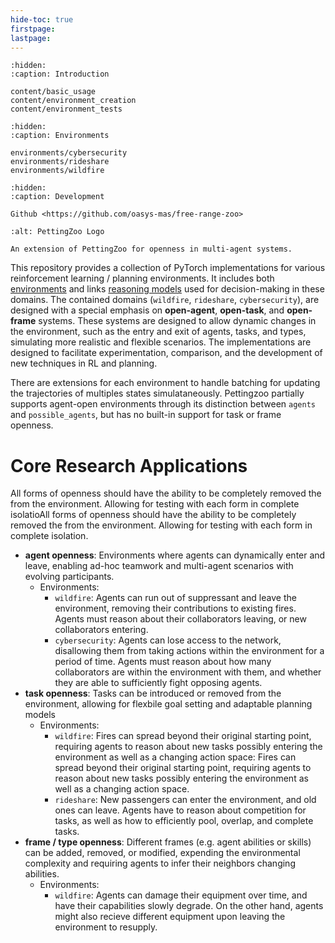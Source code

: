 ```yaml
---
hide-toc: true
firstpage:
lastpage:
---
```


```{toctree}
:hidden:
:caption: Introduction

content/basic_usage
content/environment_creation
content/environment_tests
```

```{toctree}
:hidden:
:caption: Environments

environments/cybersecurity
environments/rideshare
environments/wildfire
```

```{toctree}
:hidden:
:caption: Development

Github <https://github.com/oasys-mas/free-range-zoo>
```

```{project-logo} _static/img/darkgoat.png
:alt: PettingZoo Logo
```

```{project-heading}
An extension of PettingZoo for openness in multi-agent systems.
```

This repository provides a collection of PyTorch implementations for various reinforcement learning / planning environments. It includes both [environments](https://github.com/oasys-mas/free_range_zoo/free_range_zoo/envs) and links 
[reasoning models](https://github.com/oasys-mas/free_range_zoo/models/) used for decision-making in these domains. The contained domains (`wildfire`, `rideshare`, `cybersecurity`), are designed with a special emphasis on **open-agent**, **open-task**, 
and **open-frame** systems. These systems are designed to allow dynamic changes in the environment, such as the entry and exit of agents, tasks, and types, simulating more realistic and flexible scenarios. 
The implementations are designed to facilitate experimentation, comparison, and the development of new techniques in RL and planning. 

 There are extensions for each environment to handle batching for updating the trajectories of multiples states simulataneously. Pettingzoo partially supports agent-open environments through its distinction between `agents` and `possible_agents`, but has no built-in support for task or frame openness.

# Core Research Applications
All forms of openness should have the ability to be completely removed the from the environment. Allowing for testing with each form in complete isolatioAll forms of openness should have the ability to be completely removed 
the from the environment. Allowing for testing with each form in complete isolation.

- **agent openness**: Environments where agents can dynamically enter and leave, enabling ad-hoc teamwork and multi-agent scenarios with evolving participants.
    - Environments:
        - `wildfire`: Agents can run out of suppressant and leave the environment, removing their contributions to existing fires. Agents must reason about their collaborators leaving, or new collaborators entering.
        - `cybersecurity`: Agents can lose access to the network, disallowing them from taking actions within the environment for a period of time. Agents must reason about how many collaborators are within the environment
                           with them, and whether they are able to sufficiently fight opposing agents.
- **task openness**: Tasks can be introduced or removed from the environment, allowing for flexbile goal setting and adaptable planning models
    - Environments:
        - `wildfire`: Fires can spread beyond their original starting point, requiring agents to reason about new tasks possibly entering the environment as well as a changing action space: Fires can spread beyond 
                      their original starting point, requiring agents to reason about new tasks possibly entering the environment as well as a changing action space.
        - `rideshare`: New passengers can enter the environment, and old ones can leave. Agents have to reason about competition for tasks, as well as how to efficiently pool, overlap, and complete tasks.
- **frame / type openness**: Different frames (e.g. agent abilities or skills) can be added, removed, or modified, expending the environmental complexity and requiring agents to infer their neighbors changing abilities.
    - Environments:
        - `wildfire`: Agents can damage their equipment over time, and have their capabilities slowly degrade. On the other hand, agents might also recieve different equipment upon leaving the environment to resupply.

